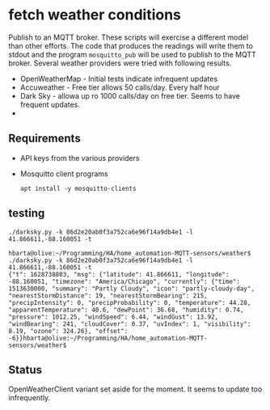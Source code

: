 # fetch weather conditions

Publish to an MQTT broker. These scripts will exercise a different model
than other efforts. The code that produces the readings will write them to
stdout and the program `mosquitto_pub` will be used to publish to the MQTT
broker.
Several weather providers were tried with following results.
* OpenWeatherMap - Initial tests indicate infrequent updates
* Accuweather - Free tier allows 50 calls/day. Every half hour
* Dark Sky - allowa up ro 1000 calls/day on free tier. Seems to have
frequent updates.
* 

## Requirements

* API keys from the various providers
* Mosquitto client programs

    `apt install -y mosquitto-clients`

## testing

```text
./darksky.py -k 86d2e20ab0f3a752ca6e96f14a9db4e1 -l 41.866611,-88.160051 -t
```

```text
hbarta@olive:~/Programming/HA/home_automation-MQTT-sensors/weather$ ./darksky.py -k 86d2e20ab0f3a752ca6e96f14a9db4e1 -l 41.866611,-88.160051 -t
{"t": 1628738803, "msg": {"latitude": 41.866611, "longitude": -88.160051, "timezone": "America/Chicago", "currently": {"time": 1513630000, "summary": "Partly Cloudy", "icon": "partly-cloudy-day", "nearestStormDistance": 19, "nearestStormBearing": 215, "precipIntensity": 0, "precipProbability": 0, "temperature": 44.28, "apparentTemperature": 40.6, "dewPoint": 36.68, "humidity": 0.74, "pressure": 1012.25, "windSpeed": 6.44, "windGust": 13.92, "windBearing": 241, "cloudCover": 0.37, "uvIndex": 1, "visibility": 8.19, "ozone": 324.26}, "offset": -6}}hbarta@olive:~/Programming/HA/home_automation-MQTT-sensors/weather$ 
```

## Status

OpenWeatherClient variant set aside for the moment. It seems to update too infrequently.

